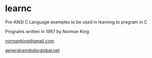 learnc
======

Pre-ANSI C Language examples to be used in learning to program in C


Programs written in 1987 by Norman King

normanking@gmail.com

generalram@sbcglobal.net